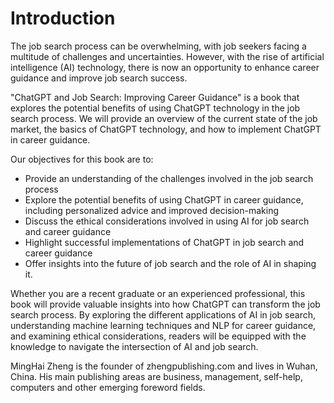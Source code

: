 # Introduction

The job search process can be overwhelming, with job seekers facing a multitude of challenges and uncertainties. However, with the rise of artificial intelligence (AI) technology, there is now an opportunity to enhance career guidance and improve job search success.

"ChatGPT and Job Search: Improving Career Guidance" is a book that explores the potential benefits of using ChatGPT technology in the job search process. We will provide an overview of the current state of the job market, the basics of ChatGPT technology, and how to implement ChatGPT in career guidance.

Our objectives for this book are to:

* Provide an understanding of the challenges involved in the job search process
* Explore the potential benefits of using ChatGPT in career guidance, including personalized advice and improved decision-making
* Discuss the ethical considerations involved in using AI for job search and career guidance
* Highlight successful implementations of ChatGPT in job search and career guidance
* Offer insights into the future of job search and the role of AI in shaping it.

Whether you are a recent graduate or an experienced professional, this book will provide valuable insights into how ChatGPT can transform the job search process. By exploring the different applications of AI in job search, understanding machine learning techniques and NLP for career guidance, and examining ethical considerations, readers will be equipped with the knowledge to navigate the intersection of AI and job search.

MingHai Zheng is the founder of zhengpublishing.com and lives in Wuhan, China. His main publishing areas are business, management, self-help, computers and other emerging foreword fields.
